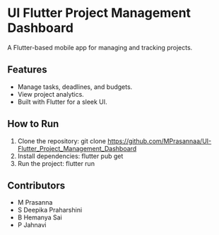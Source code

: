 # UI Flutter Project Management Dashboard
A Flutter-based mobile app for managing and tracking projects.

## Features
- Manage tasks, deadlines, and budgets.
- View project analytics.
- Built with Flutter for a sleek UI.

## How to Run
1. Clone the repository:
git clone https://github.com/MPrasannaa/UI-Flutter_Project_Management_Dashboard
2. Install dependencies:
flutter pub get
3. Run the project:
flutter run

## Contributors
- M Prasanna
- S Deepika Praharshini
- B Hemanya Sai
- P Jahnavi

